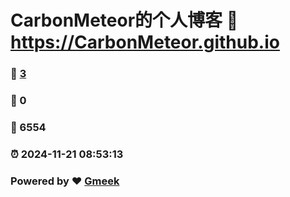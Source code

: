 # CarbonMeteor的个人博客 :link: https://CarbonMeteor.github.io 
### :page_facing_up: [3](https://CarbonMeteor.github.io/tag.html) 
### :speech_balloon: 0 
### :hibiscus: 6554 
### :alarm_clock: 2024-11-21 08:53:13 
### Powered by :heart: [Gmeek](https://github.com/Meekdai/Gmeek)
